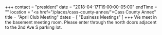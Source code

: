 +++
contact = "president"
date = "2018-04-17T19:00:00-05:00"
endTime = ""
location = "<a href=\"/places/cass-county-annex/\">Cass County Annex</a>"
title = "April Club Meeting"
dates = [ "Business Meetings" ]
+++
We meet in the basement meeting room. Please enter through the north
doors adjacent to the 2nd Ave S parking lot.
